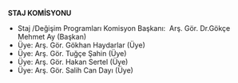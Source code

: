 **STAJ KOMİSYONU**

-   Staj /Değişim Programları Komisyon Başkanı:  Arş. Gör. Dr.Gökçe Mehmet Ay (Başkan)
-   Üye: Arş. Gör. Gökhan Haydarlar (Üye)
-   Üye: Arş. Gör. Tuğçe Şahin (Üye)
-   Üye: Arş. Gör. Hakan Sertel (Üye)
-   Üye: Arş. Gör. Salih Can Dayı (Üye)
